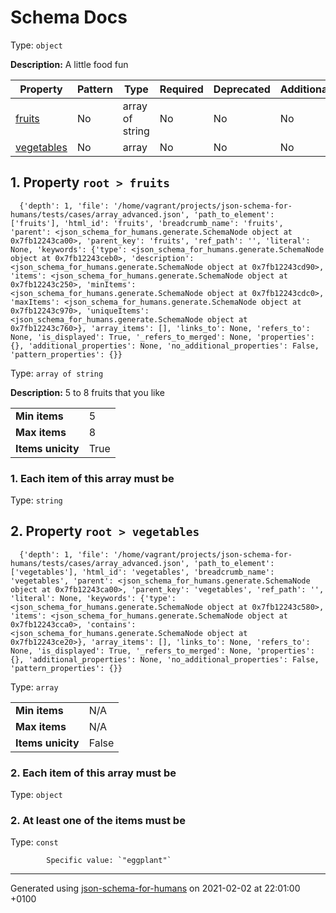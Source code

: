 

# Schema Docs

Type: `object`

**Description:** A little food fun

| Property | Pattern | Type | Required | Deprecated | Additional | Description |
| -------- | ------- | ---- | -------- | ---------- | ---------- | ----------- |
| [fruits](#fruits)|No|array of string|No|No| No|5 to 8 fruits that you like|
| [vegetables](#vegetables)|No|array|No|No| No|-|

##  <a name="fruits"></a>1.  Property `root > fruits`

      {'depth': 1, 'file': '/home/vagrant/projects/json-schema-for-humans/tests/cases/array_advanced.json', 'path_to_element': ['fruits'], 'html_id': 'fruits', 'breadcrumb_name': 'fruits', 'parent': <json_schema_for_humans.generate.SchemaNode object at 0x7fb12243ca00>, 'parent_key': 'fruits', 'ref_path': '', 'literal': None, 'keywords': {'type': <json_schema_for_humans.generate.SchemaNode object at 0x7fb12243ceb0>, 'description': <json_schema_for_humans.generate.SchemaNode object at 0x7fb12243cd90>, 'items': <json_schema_for_humans.generate.SchemaNode object at 0x7fb12243c250>, 'minItems': <json_schema_for_humans.generate.SchemaNode object at 0x7fb12243cdc0>, 'maxItems': <json_schema_for_humans.generate.SchemaNode object at 0x7fb12243c970>, 'uniqueItems': <json_schema_for_humans.generate.SchemaNode object at 0x7fb12243c760>}, 'array_items': [], 'links_to': None, 'refers_to': None, 'is_displayed': True, '_refers_to_merged': None, 'properties': {}, 'additional_properties': None, 'no_additional_properties': False, 'pattern_properties': {}}

Type: `array of string`

**Description:** 5 to 8 fruits that you like

<table>
 	<tr>
    <td><b>Min items</b></td>
    <td>5</td>
 	</tr>
	<tr>
    <td><b>Max items</b></td>
    <td>8</td>
	</tr>
	<tr>
    <td><b>Items unicity</b></td>
    <td>True</td>
 	</tr>
</table>

###  1. Each item of this array must be

Type: `string`

##  <a name="vegetables"></a>2.  Property `root > vegetables`

      {'depth': 1, 'file': '/home/vagrant/projects/json-schema-for-humans/tests/cases/array_advanced.json', 'path_to_element': ['vegetables'], 'html_id': 'vegetables', 'breadcrumb_name': 'vegetables', 'parent': <json_schema_for_humans.generate.SchemaNode object at 0x7fb12243ca00>, 'parent_key': 'vegetables', 'ref_path': '', 'literal': None, 'keywords': {'type': <json_schema_for_humans.generate.SchemaNode object at 0x7fb12243c580>, 'items': <json_schema_for_humans.generate.SchemaNode object at 0x7fb12243cca0>, 'contains': <json_schema_for_humans.generate.SchemaNode object at 0x7fb12243ce20>}, 'array_items': [], 'links_to': None, 'refers_to': None, 'is_displayed': True, '_refers_to_merged': None, 'properties': {}, 'additional_properties': None, 'no_additional_properties': False, 'pattern_properties': {}}

Type: `array`

<table>
 	<tr>
    <td><b>Min items</b></td>
    <td>N/A</td>
 	</tr>
	<tr>
    <td><b>Max items</b></td>
    <td>N/A</td>
	</tr>
	<tr>
    <td><b>Items unicity</b></td>
    <td>False</td>
 	</tr>
</table>

###  2. Each item of this array must be

Type: `object`

###  2. At least one of the items must be

Type: `const`

            Specific value: `"eggplant"`

----------------------------------------------------------------------------------------------------------------------------
Generated using [json-schema-for-humans](https://github.com/coveooss/json-schema-for-humans) on 2021-02-02 at 22:01:00 +0100